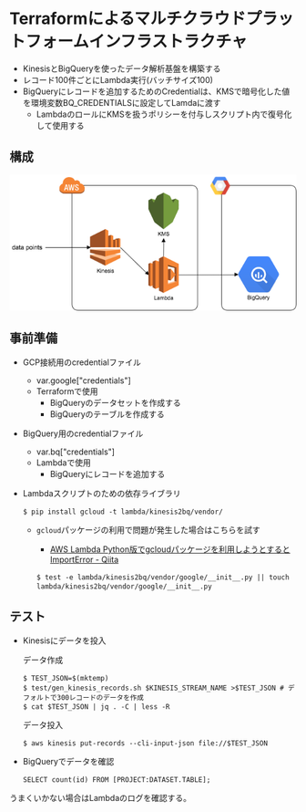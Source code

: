 # Terraformによるマルチクラウドプラットフォームインフラストラクチャ

* KinesisとBigQueryを使ったデータ解析基盤を構築する
* レコード100件ごとにLambda実行(バッチサイズ100)
* BigQueryにレコードを追加するためのCredentialは、KMSで暗号化した値を環境変数BQ_CREDENTIALSに設定してLamdaに渡す
  - LambdaのロールにKMSを扱うポリシーを付与しスクリプト内で復号化して使用する


## 構成

![data_analysis_infrastructure](img/data_analysis_infrastructure.png)


## 事前準備

* GCP接続用のcredentialファイル
    - var.google["credentials"]
    - Terraformで使用
        - BigQueryのデータセットを作成する
        - BigQueryのテーブルを作成する

* BigQuery用のcredentialファイル
    - var.bq["credentials"]
    - Lambdaで使用
        - BigQueryにレコードを追加する

* Lambdaスクリプトのための依存ライブラリ

    ```
    $ pip install gcloud -t lambda/kinesis2bq/vendor/
    ```

    - `gcloud`パッケージの利用で問題が発生した場合はこちらを試す
        - [AWS Lambda Python版でgcloudパッケージを利用しようとするとImportError - Qiita](http://qiita.com/runtakun/items/06b41dbff1cc683e48d8)

        ```
        $ test -e lambda/kinesis2bq/vendor/google/__init__.py || touch lambda/kinesis2bq/vendor/google/__init__.py
        ```

## テスト

* Kinesisにデータを投入

    データ作成

    ```
    $ TEST_JSON=$(mktemp)
    $ test/gen_kinesis_records.sh $KINESIS_STREAM_NAME >$TEST_JSON # デフォルトで300レコードのデータを作成
    $ cat $TEST_JSON | jq . -C | less -R
    ```

    データ投入

    ```
    $ aws kinesis put-records --cli-input-json file://$TEST_JSON
    ```

* BigQueryでデータを確認

    ```
    SELECT count(id) FROM [PROJECT:DATASET.TABLE];
    ```

うまくいかない場合はLambdaのログを確認する。


